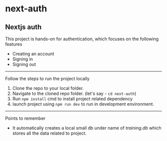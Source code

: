 # next-auth

Nextjs auth
---

This project is hands-on for authentication, which focuses on the following features
- Creating an account
- Signing in
- Signing out

---

Follow the steps to run the project locally

1. Clone the repo to your local folder.
2. Navigate to the cloned repo folder. (let's say - `cd next-auth`)
3. Run `npm install` cmd to install project related dependency
4. launch project using `npm run dev` to run in development environment.

---

Points to remember
- It automatically creates a local small db under name of *training.db* which stores all the data related to project.

